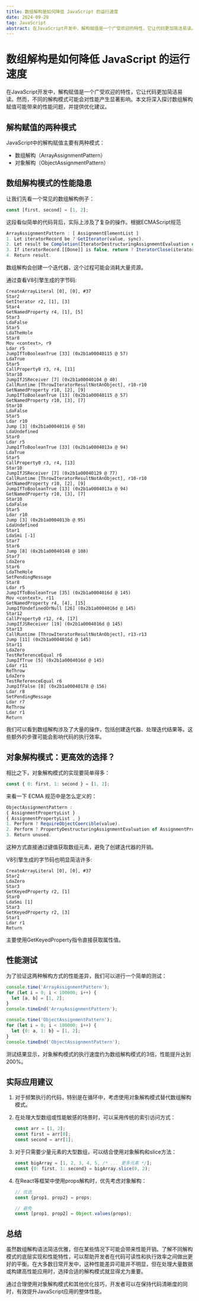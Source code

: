 ```yaml
---
title: 数组解构是如何降低 JavaScript 的运行速度
date: 2024-09-28
tag: JavaScript
abstract: 在JavaScript开发中，解构赋值是一个广受欢迎的特性，它让代码更加简洁易读。然而，不同的解构模式可能会对性能产生显著影响。本文将深入探讨数组解构赋值可能带来的性能问题，并提供优化建议。
---
```


# 数组解构是如何降低 JavaScript 的运行速度

在JavaScript开发中，解构赋值是一个广受欢迎的特性，它让代码更加简洁易读。然而，不同的解构模式可能会对性能产生显著影响。本文将深入探讨数组解构赋值可能带来的性能问题，并提供优化建议。

## 解构赋值的两种模式

JavaScript中的解构赋值主要有两种模式：

- 数组解构（ArrayAssignmentPattern）
- 对象解构（ObjectAssignmentPattern）

## 数组解构模式的性能隐患

让我们先看一个常见的数组解构例子：

```javascript
const [first, second] = [1, 2];
```

这段看似简单的代码背后，实际上涉及了复杂的操作。根据ECMAScript规范

```javascript
ArrayAssignmentPattern : [ AssignmentElementList ]
1. Let iteratorRecord be ? GetIterator(value, sync).
2. Let result be Completion(IteratorDestructuringAssignmentEvaluation of AssignmentElementList with argument iteratorRecord).
3. If iteratorRecord.[[Done]] is false, return ? IteratorClose(iteratorRecord, result).
4. Return result.
```

数组解构会创建一个迭代器，这个过程可能会消耗大量资源。

通过查看V8引擎生成的字节码:

```shell
CreateArrayLiteral [0], [0], #37
Star2
GetIterator r2, [1], [3]
Star4
GetNamedProperty r4, [1], [5]
Star3
LdaFalse
Star5
LdaTheHole
Star8
Mov <context>, r9
Ldar r5
JumpIfToBooleanTrue [33] (0x2b1a00040115 @ 57)
LdaTrue
Star5
CallProperty0 r3, r4, [11]
Star10
JumpIfJSReceiver [7] (0x2b1a00040104 @ 40)
CallRuntime [ThrowIteratorResultNotAnObject], r10-r10
GetNamedProperty r10, [2], [9]
JumpIfToBooleanTrue [13] (0x2b1a00040115 @ 57)
GetNamedProperty r10, [3], [7]
Star10
LdaFalse
Star5
Ldar r10
Jump [3] (0x2b1a00040116 @ 58)
LdaUndefined
Star0
Ldar r5
JumpIfToBooleanTrue [33] (0x2b1a0004013a @ 94)
LdaTrue
Star5
CallProperty0 r3, r4, [13]
Star10
JumpIfJSReceiver [7] (0x2b1a00040129 @ 77)
CallRuntime [ThrowIteratorResultNotAnObject], r10-r10
GetNamedProperty r10, [2], [9]
JumpIfToBooleanTrue [13] (0x2b1a0004013a @ 94)
GetNamedProperty r10, [3], [7]
Star10
LdaFalse
Star5
Ldar r10
Jump [3] (0x2b1a0004013b @ 95)
LdaUndefined
Star1
LdaSmi [-1]
Star7
Star6
Jump [8] (0x2b1a00040148 @ 108)
Star7
LdaZero
Star6
LdaTheHole
SetPendingMessage
Star8
Ldar r5
JumpIfToBooleanTrue [35] (0x2b1a0004016d @ 145)
Mov <context>, r11
GetNamedProperty r4, [4], [15]
JumpIfUndefinedOrNull [26] (0x2b1a0004016d @ 145)
Star12
CallProperty0 r12, r4, [17]
JumpIfJSReceiver [19] (0x2b1a0004016d @ 145)
Star13
CallRuntime [ThrowIteratorResultNotAnObject], r13-r13
Jump [11] (0x2b1a0004016d @ 145)
Star11
LdaZero
TestReferenceEqual r6
JumpIfTrue [5] (0x2b1a0004016d @ 145)
Ldar r11
ReThrow
LdaZero
TestReferenceEqual r6
JumpIfFalse [8] (0x2b1a00040178 @ 156)
Ldar r8
SetPendingMessage
Ldar r7
ReThrow
Ldar r1
Return
```

我们可以看到数组解构涉及了大量的操作，包括创建迭代器、处理迭代结果等。这些额外的步骤可能会影响代码的执行效率。

## 对象解构模式：更高效的选择？

相比之下，对象解构模式的实现要简单得多：

```javascript
const { 0: first, 1: second } = [1, 2];
```

来看一下 ECMA 规范中是怎么定义的：

```javascript
ObjectAssignmentPattern :
{ AssignmentPropertyList }
{ AssignmentPropertyList , }
1. Perform ? RequireObjectCoercible(value).
2. Perform ? PropertyDestructuringAssignmentEvaluation of AssignmentPropertyList with argument value.
3. Return unused.
```

这种方式直接通过键值获取数组元素，避免了创建迭代器的开销。

V8引擎生成的字节码也明显简洁许多:

```shell
CreateArrayLiteral [0], [0], #37
Star2
LdaZero
Star3
GetKeyedProperty r2, [1]
Star0
LdaSmi [1]
Star3
GetKeyedProperty r2, [3]
Star1
Ldar r1
Return
```

主要使用GetKeyedProperty指令直接获取属性值。

## 性能测试

为了验证这两种解构方式的性能差异，我们可以进行一个简单的测试：

```javascript
console.time('ArrayAssignmentPattern');
for (let i = 0; i < 100000; i++) {
  let [a, b] = [1, 2];
}
console.timeEnd('ArrayAssignmentPattern');

console.time('ObjectAssignmentPattern');
for (let i = 0; i < 100000; i++) {
  let {0: a, 1: b} = [1, 2];
}
console.timeEnd('ObjectAssignmentPattern');
```

测试结果显示，对象解构模式的执行速度约为数组解构模式的3倍，性能提升达到200%。

## 实际应用建议

1. 对于频繁执行的代码，特别是在循环中，考虑使用对象解构模式替代数组解构模式。

2. 在处理大型数组或性能敏感的场景时，可以采用传统的索引访问方式：

    ```javascript
    const arr = [1, 2];
    const first = arr[0];
    const second = arr[1];
    ```

3. 对于只需要少量元素的大型数组，可以结合使用对象解构和slice方法：

    ```javascript
    const bigArray = [1, 2, 3, 4, 5, /* ... 更多元素 */];
    const {0: first, 1: second} = bigArray.slice(0, 2);
    ```

4. 在React等框架中使用props解构时，优先考虑对象解构：
    
    ```javascript
    // 优选
    const {prop1, prop2} = props;
    
    // 避免
    const [prop1, prop2] = Object.values(props);
    ```

## 总结

虽然数组解构语法简洁优雅，但在某些情况下可能会带来性能开销。了解不同解构模式的底层实现和性能特性，可以帮助开发者在代码可读性和执行效率之间做出更好的平衡。在大多数日常开发中，这种性能差异可能并不明显，但在处理大量数据或构建高性能应用时，选择合适的解构模式就显得尤为重要。

通过合理使用对象解构模式和其他优化技巧，开发者可以在保持代码清晰度的同时，有效提升JavaScript应用的整体性能。



